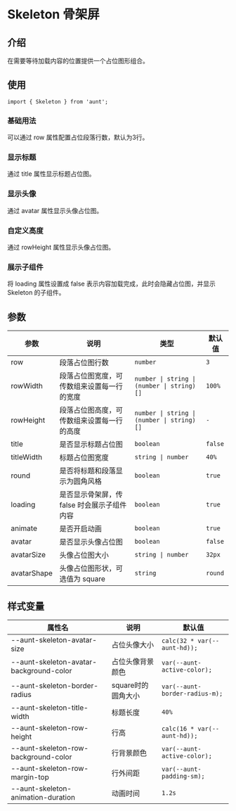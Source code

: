 # Skeleton 骨架屏
<code hidden="hidden" src="./demos/demo.tsx"></code>

## 介绍
在需要等待加载内容的位置提供一个占位图形组合。

## 使用
```tsx
import { Skeleton } from 'aunt';
```

### 基础用法
可以通过 row 属性配置占位段落行数，默认为3行。
<code  src="./demos/demo-base.tsx"></code>

### 显示标题
通过 title 属性显示标题占位图。
<code src="./demos/demo-title.tsx"></code>

### 显示头像
通过 avatar 属性显示头像占位图。
<code src="./demos/demo-avatar.tsx"></code>

### 自定义高度
通过 rowHeight 属性显示头像占位图。
<code src="./demos/demo-row-height.tsx"></code>

### 展示子组件
将 loading 属性设置成 false 表示内容加载完成，此时会隐藏占位图，并显示 Skeleton 的子组件。
<code src="./demos/demo-children.tsx"></code>



## 参数
| 参数 | 说明 |  类型 |默认值 |
| ---- | ---- | ---- | ------ |
| row |段落占位图行数|    `number`|`3`|
| rowWidth | 段落占位图宽度，可传数组来设置每一行的宽度 |   `number \| string \| (number \| string)[]` | `100%` |
| rowHeight |段落占位图高度，可传数组来设置每一行的高度|    `number \| string \| (number \| string)[]` | `-` |
| title |是否显示标题占位图|    `boolean` | `false` |
| titleWidth |	标题占位图宽度 |    `string \| number` |`40%`|
| round |是否将标题和段落显示为圆角风格|    `boolean`|`true`|
| loading |是否显示骨架屏，传 false 时会展示子组件内容|    `boolean`|`true`|
| animate |是否开启动画 |    `boolean`|`true`|
| avatar |是否显示头像占位图|    `boolean`|`false`|
| avatarSize |头像占位图大小|    `string \| number`|`32px`|
| avatarShape |头像占位图形状，可选值为 square|    `string`|`round`|

## 样式变量
| 属性名 | 说明 | 默认值 |
| ---- | ---- | ---- |
| --aunt-skeleton-avatar-size | 占位头像大小 | `calc(32 * var(--aunt-hd));` |
| --aunt-skeleton-avatar-background-color | 占位头像背景颜色 | `var(--aunt-active-color);` |
| --aunt-skeleton-border-radius | square时的圆角大小 | `var(--aunt-border-radius-m);` |
| --aunt-skeleton-title-width | 标题长度 | `40%` |
| --aunt-skeleton-row-height | 行高 | `calc(16 * var(--aunt-hd));` |
| --aunt-skeleton-row-background-color | 行背景颜色 | `var(--aunt-active-color);` |
| --aunt-skeleton-row-margin-top | 行外间距 | `var(--aunt-padding-sm);` |
| --aunt-skeleton-animation-duration | 动画时间 | `1.2s` |

